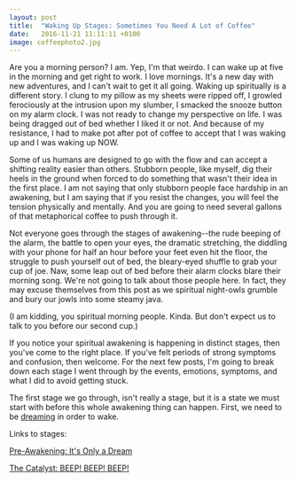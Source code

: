 ```yaml
---
layout: post
title:  "Waking Up Stages: Sometimes You Need A Lot of Coffee"
date:   2016-11-21 11:11:11 +0100
image: coffeephoto2.jpg
---
```


Are you a morning person? I am. Yep, I'm that weirdo. I can wake up at five in the morning and get right to work. I love mornings. It's a new day with new adventures, and I can't wait to get it all going. Waking up spiritually is a different story. I clung to my pillow as my sheets were ripped off, I growled ferociously at the intrusion upon my slumber, I smacked the snooze button on my alarm clock. I was not ready to change my perspective on life. I was being dragged out of bed whether I liked it or not. And because of my resistance, I had to make pot after pot of coffee to accept that I was waking up and I was waking up NOW.

Some of us humans are designed to go with the flow and can accept a shifting reality easier than others. Stubborn people, like myself, dig their heels in the ground when forced to do something that wasn't their idea in the first place. I am not saying that only stubborn people face hardship in an awakening, but I am saying that if you resist the changes, you will feel the tension physically and mentally. And you are going to need several gallons of that metaphorical coffee to push through it.

Not everyone goes through the stages of awakening--the rude beeping of the alarm, the battle to open your eyes, the dramatic stretching, the diddling with your phone for half an hour before your feet even hit the floor, the struggle to push yourself out of bed, the bleary-eyed shuffle to grab your cup of joe. Naw, some leap out of bed before their alarm clocks blare their morning song. We're not going to talk about those people here. In fact, they may excuse themselves from this post as we spiritual night-owls grumble and bury our jowls into some steamy java.

(I am kidding, you spiritual morning people. Kinda. But don't expect us to talk to you before our second cup.)

If you notice your spiritual awakening is happening in distinct stages, then you've come to the right place. If you've felt periods of strong symptoms and confusion, then welcome. For the next few posts, I'm going to break down each stage I went through by the events, emotions, symptoms, and what I did to avoid getting stuck.

The first stage we go through, isn't really a stage, but it is a state we must start with before this whole awakening thing can happen. First, we need to be [dreaming](/2016-11/waking-up-stages-it's-only-a-dream) in order to wake.

Links to stages:

[Pre-Awakening: It's Only a Dream](/2016-11/waking-up-stages-it's-only-a-dream)

[The Catalyst: BEEP! BEEP! BEEP!](/2017-01/waking-up-stages-beep-beep-beep)
